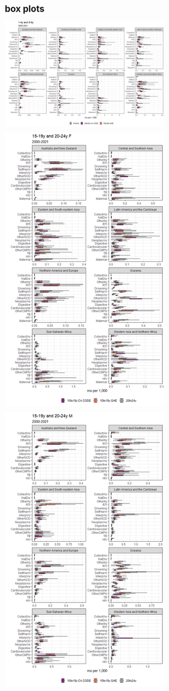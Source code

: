 box plots
================

![](boxes_files/figure-gfm/allRegions1to9y-1.png)<!-- -->

![](boxes_files/figure-gfm/allRegions15to24yF-1.png)<!-- -->

![](boxes_files/figure-gfm/allRegions15to24yM-1.png)<!-- -->
